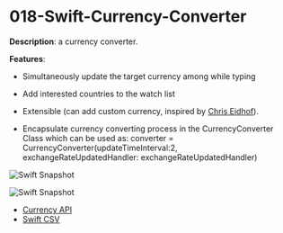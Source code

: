 # 018-Swift-Currency-Converter

**Description**: a currency converter. 

**Features**:

* Simultaneously  update the target currency among while typing 

* Add interested countries to the watch list 

* Extensible (can add custom currency, inspired by [Chris Eidhof][]).

* Encapsulate currency converting process in the CurrencyConverter Class which can be used as:  converter = CurrencyConverter(updateTimeInterval:2, exchangeRateUpdatedHandler: exchangeRateUpdatedHandler)

![Swift Snapshot](https://github.com/vidaaudrey/018-Swift-Currency-Converter/blob/master/_snapshot/snapshot.gif)

![Swift Snapshot](https://github.com/vidaaudrey/018-Swift-Currency-Converter/blob/master/_snapshot/snapshot.png)

* [Currency API][]
* [Swift CSV][]

[Swift CSV]: https://github.com/naoty/SwiftCSV
[Currency API]: http://fixer.io/
[Chris Eidhof]:http://www.objc.io/issue-16/power-of-swift.html